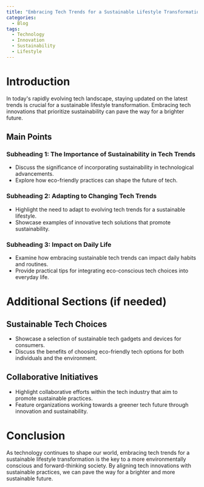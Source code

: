 ```yaml
---
title: "Embracing Tech Trends for a Sustainable Lifestyle Transformation"
categories:
  - Blog
tags:
  - Technology
  - Innovation
  - Sustainability
  - Lifestyle
---
```


# Introduction
In today's rapidly evolving tech landscape, staying updated on the latest trends is crucial for a sustainable lifestyle transformation. Embracing tech innovations that prioritize sustainability can pave the way for a brighter future.

## Main Points
### Subheading 1: The Importance of Sustainability in Tech Trends
- Discuss the significance of incorporating sustainability in technological advancements.
- Explore how eco-friendly practices can shape the future of tech.

### Subheading 2: Adapting to Changing Tech Trends
- Highlight the need to adapt to evolving tech trends for a sustainable lifestyle.
- Showcase examples of innovative tech solutions that promote sustainability.

### Subheading 3: Impact on Daily Life
- Examine how embracing sustainable tech trends can impact daily habits and routines.
- Provide practical tips for integrating eco-conscious tech choices into everyday life.

# Additional Sections (if needed)
## Sustainable Tech Choices
- Showcase a selection of sustainable tech gadgets and devices for consumers.
- Discuss the benefits of choosing eco-friendly tech options for both individuals and the environment.

## Collaborative Initiatives
- Highlight collaborative efforts within the tech industry that aim to promote sustainable practices.
- Feature organizations working towards a greener tech future through innovation and sustainability.

# Conclusion
As technology continues to shape our world, embracing tech trends for a sustainable lifestyle transformation is the key to a more environmentally conscious and forward-thinking society. By aligning tech innovations with sustainable practices, we can pave the way for a brighter and more sustainable future.